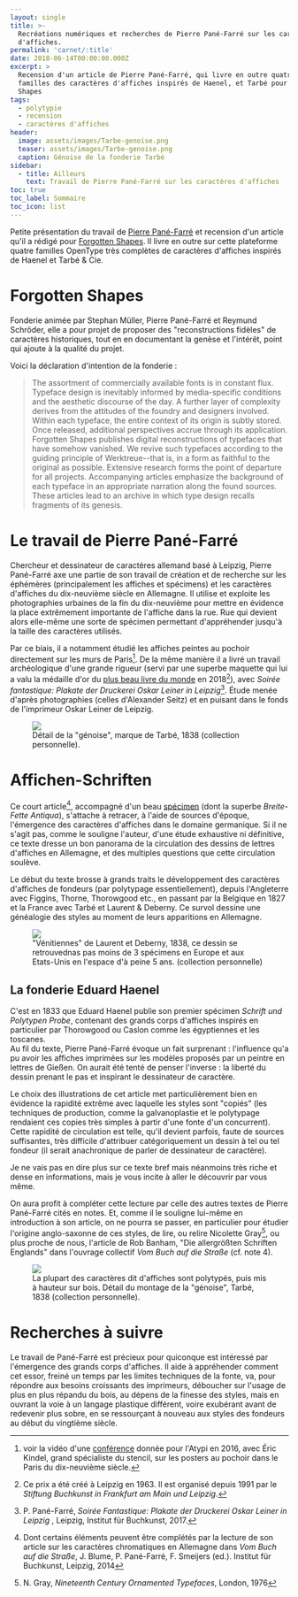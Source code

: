 ```yaml
---
layout: single
title: >-
  Recréations numériques et recherches de Pierre Pané-Farré sur les caractères
  d'affiches.
permalink: 'carnet/:title'
date: 2018-06-14T00:00:00.000Z
excerpt: >
  Recension d'un article de Pierre Pané-Farré, qui livre en outre quatre
  familles des caractères d'affiches inspirés de Haenel, et Tarbé pour Forgotten
  Shapes
tags:
  - polytypie
  - recension
  - caractères d'affiches
header:
  image: assets/images/Tarbe-genoise.png
  teaser: assets/images/Tarbe-genoise.png
  caption: Génoise de la fonderie Tarbé
sidebar:
  - title: Ailleurs
    text: Travail de Pierre Pané-Farré sur les caractères d'affiches
toc: true
toc_label: Sommaire
toc_icon: list
---
```


Petite présentation du travail de [Pierre Pané-Farré](https://panefarre.com/) et recension d'un article qu'il a rédigé pour [Forgotten Shapes](Forgotten-Shapeshttps://forgotten-shapes.com/affichen-schriften/antiques/typetester?article=affichen-schriften). Il livre en outre sur cette plateforme quatre familles OpenType très complètes de caractères d'affiches inspirés de Haenel et Tarbé & Cie.

# Forgotten Shapes

Fonderie animée par Stephan Müller, Pierre Pané-Farré et Reymund Schröder, elle a pour projet de proposer des "reconstructions fidèles" de caractères historiques, tout en en documentant la genèse et l'intérêt, point qui ajoute à la qualité du projet.

Voici la déclaration d'intention de la fonderie :

> The assortment of commercially available fonts is in constant flux. Typeface design is inevitably informed by media-specific conditions and the aesthetic discourse of the day. A further layer of complexity derives from the attitudes of the foundry and designers involved. Within each typeface, the entire context of its origin is subtly stored. Once released, additional perspectives accrue through its application. Forgotten Shapes publishes digital reconstructions of typefaces that have somehow vanished. We revive such typefaces according to the guiding principle of Werktreue--that is, in a form as faithful to the original as possible. Extensive research forms the point of departure for all projects. Accompanying articles emphasize the background of each typeface in an appropriate narration along the found sources. These articles lead to an archive in which type design recalls fragments of its genesis.

# Le travail de Pierre Pané-Farré

Chercheur et dessinateur de caractères allemand basé à Leipzig, Pierre Pané-Farré axe une partie de son travail de création et de recherche sur les éphémères (principalement les affiches et spécimens) et les caractères d'affiches du dix-neuvième siècle en Allemagne. Il utilise et exploite les photographies urbaines de la fin du dix-neuvième pour mettre en évidence la place extrêmement importante de l'affiche dans la rue. Rue qui devient alors elle-même une sorte de spécimen permettant d'appréhender jusqu'à la taille des caractères utilisés.

Par ce biais, il a notamment étudié les affiches peintes au pochoir directement sur les murs de Paris[^1]. De la même manière il a livré un travail archéologique d'une grande rigueur (servi par une superbe maquette qui lui a valu la médaille d'or du [plus beau livre du monde](http://www.stiftung-buchkunst.de/de/schoenste-buecher-aus-aller-welt/2018/goldmedaille.html) en 2018[^2]), avec _Soirée fantastique: Plakate der Druckerei Oskar Leiner in Leipzig_[^3]. Étude menée d'après photographies (celles d'Alexander Seitz) et en puisant dans le fonds de l'imprimeur Oskar Leiner de Leipzig.

<figure>
  <a href="{{ site.baseurl }}/assets/images/Polytypees_0009.jpg">
  <img src="{{ site.baseurl }}/assets/images/Polytypees_0009.jpg">
</a>
  <figcaption>Détail de la "génoise", marque de Tarbé, 1838 (collection personnelle).</figcaption>
</figure>

# Affichen-Schriften

Ce court article[^4], accompagné d'un beau [spécimen](https://forgotten-shapes.com/wp-content/uploads/2018/02/affichen-schriften-fsl.pdf) (dont la superbe _Breite-Fette Antiqua_), s'attache à retracer, à l'aide de sources d'époque, l'émergence des caractères d'affiches dans le domaine germanique. Si il ne s'agit pas, comme le souligne l'auteur, d'une étude exhaustive ni définitive, ce texte dresse un bon panorama de la circulation des dessins de lettres d'affiches en Allemagne, et des multiples questions que cette circulation soulève.<br>

Le début du texte brosse à grands traits le développement des caractères d'affiches de fondeurs (par polytypage essentiellement), depuis l'Angleterre avec Figgins, Thorne, Thorowgood etc., en passant par la Belgique en 1827 et la France avec Tarbé et Laurent & Deberny. Ce survol dessine une généalogie des styles au moment de leurs apparitions en Allemagne.

<figure>
  <a href="{{ site.baseurl }}/assets/images/Venitiennes-0003.jpg">
  <img src="{{ site.baseurl }}/assets/images/Venitiennes-0003.jpg">
</a>
  <figcaption>"Vénitiennes" de Laurent et Deberny, 1838, ce dessin se retrouvednas pas moins de 3 spécimens en Europe et aux Etats-Unis en l'espace d'à peine 5 ans. (collection personnelle)</figcaption>
</figure>

## La fonderie Eduard Haenel

C'est en 1833 que Eduard Haenel publie son premier spécimen _Schrift und Polytypen Probe_, contenant des grands corps d'affiches inspirés en particulier par Thorowgood ou Caslon comme les égyptiennes et les toscanes.<br>
Au fil du texte, Pierre Pané-Farré évoque un fait surprenant : l'influence qu'a pu avoir les affiches imprimées sur les modèles proposés par un peintre en lettres de Gießen. On aurait été tenté de penser l'inverse : la liberté du dessin prenant le pas et inspirant le dessinateur de caractère.

Le choix des illustrations de cet article met particulièrement bien en évidence la rapidité extrême avec laquelle les styles sont "copiés" (les techniques de production, comme la galvanoplastie et le polytypage rendaient ces copies très simples à partir d'une fonte d'un concurrent). Cette rapidité de circulation est telle, qu'il devient parfois, faute de sources suffisantes, très difficile d'attribuer catégoriquement un dessin à tel ou tel fondeur (il serait anachronique de parler de dessinateur de caractère).

Je ne vais pas en dire plus sur ce texte bref mais néanmoins très riche et dense en informations, mais je vous incite à aller le découvrir par vous même.

On aura profit à compléter cette lecture par celle des autres textes de Pierre Pané-Farré cités en notes. Et, comme il le souligne lui-même en introduction à son article, on ne pourra se passer, en particulier pour étudier l'origine anglo-saxonne de ces styles, de lire, ou relire Nicolette Gray[^5], ou plus proche de nous, l'article de Rob Banham, "Die allergrößten Schriften Englands" dans l'ouvrage collectif _Vom Buch auf die Straße_ (cf. note 4).

<figure>
  <a href="{{ site.baseurl }}/assets/images/Polytypees_0012-2.jpg">
  <img src="{{ site.baseurl }}/assets/images/Polytypees_0012-2.jpg">
</a>
  <figcaption>La plupart des caractères dit d'affiches sont polytypés, puis mis à hauteur sur bois. Détail du montage de la "génoise", Tarbé, 1838 (collection personnelle).</figcaption>
</figure>

# Recherches à suivre

Le travail de Pané-Farré est précieux pour quiconque est intéressé par l'émergence des grands corps d'affiches. Il aide à appréhender comment cet essor, freiné un temps par les limites techniques de la fonte, va, pour répondre aux besoins croissants des imprimeurs, déboucher sur l'usage de plus en plus répandu du bois, au dépens de la finesse des styles, mais en ouvrant la voie à un langage plastique différent, voire exubérant avant de redevenir plus sobre, en se ressourçant à nouveau aux styles des fondeurs au début du vingtième siècle.

[^1]: voir la vidéo d'une [conférence](https://www.youtube.com/watch?v=kqoqy36pOxs) donnée pour l'Atypi en 2016, avec Éric Kindel, grand spécialiste du stencil, sur les posters au pochoir dans le Paris du dix-neuvième siècle.

[^2]: Ce prix a été créé à Leipzig en 1963\. Il est organisé depuis 1991 par le _Stiftung Buchkunst in Frankfurt am Main und Leipzig_.

[^3]: P. Pané-Farré, _Soirée Fantastique: Plakate der Druckerei Oskar Leiner in Leipzig_ , Leipzig, Institut für Buchkunst, 2017.

[^4]: Dont certains éléments peuvent être complétés par la lecture de son article sur les caractères chromatiques en Allemagne dans _Vom Buch auf die Straße_, J. Blume, P. Pané-Farré, F. Smeijers (ed.). Institut für Buchkunst, Leipzig, 2014

[^5]: N. Gray, _Nineteenth Century Ornamented Typefaces_, London, 1976

